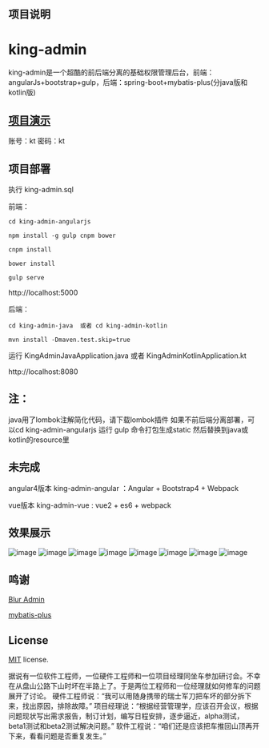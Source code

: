## 项目说明
# king-admin
king-admin是一个超酷的前后端分离的基础权限管理后台，前端：angularJs+bootstrap+gulp，后端：spring-boot+mybatis-plus(分java版和kotlin版)

## [项目演示](http://112.74.40.9)
账号：kt
密码：kt

## 项目部署

执行 king-admin.sql

前端：
```
cd king-admin-angularjs

npm install -g gulp cnpm bower

cnpm install

bower install

gulp serve
```
http://localhost:5000

后端：

```
cd king-admin-java  或者 cd king-admin-kotlin

mvn install -Dmaven.test.skip=true
```
运行 KingAdminJavaApplication.java 或者 KingAdminKotlinApplication.kt

http://localhost:8080

## 注：
java用了lombok注解简化代码，请下载lombok插件
如果不前后端分离部署，可以cd king-admin-angularjs 运行 gulp 命令打包生成static 
然后替换到java或kotlin的resource里

## 未完成
angular4版本
king-admin-angular ：Angular + Bootstrap4 + Webpack 

vue版本
king-admin-vue : vue2 + es6 + webpack

## 效果展示

![image](https://github.com/oukingtim/king-admin/blob/master/screenshots/login.png)
![image](https://github.com/oukingtim/king-admin/blob/master/screenshots/home.png)
![image](https://github.com/oukingtim/king-admin/blob/master/screenshots/userlist.png)
![image](https://github.com/oukingtim/king-admin/blob/master/screenshots/user.png)
![image](https://github.com/oukingtim/king-admin/blob/master/screenshots/role.png)
![image](https://github.com/oukingtim/king-admin/blob/master/screenshots/menu.png)
![image](https://github.com/oukingtim/king-admin/blob/master/screenshots/phone1.png)
![image](https://github.com/oukingtim/king-admin/blob/master/screenshots/phone2.png)



## 鸣谢

[Blur Admin](http://akveo.github.io/blur-admin/)

[mybatis-plus](https://git.oschina.net/baomidou/mybatis-plus)

## License
[MIT](LICENSE.txt) license.


据说有一位软件工程师，一位硬件工程师和一位项目经理同坐车参加研讨会。不幸在从盘山公路下山时坏在半路上了。于是两位工程师和一位经理就如何修车的问题展开了讨论。
硬件工程师说：“我可以用随身携带的瑞士军刀把车坏的部分拆下来，找出原因，排除故障。”
项目经理说：“根据经营管理学，应该召开会议，根据问题现状写出需求报告，制订计划，编写日程安排，逐步逼近，alpha测试，beta1测试和beta2测试解决问题。”
软件工程说：“咱们还是应该把车推回山顶再开下来，看看问题是否重复发生。”